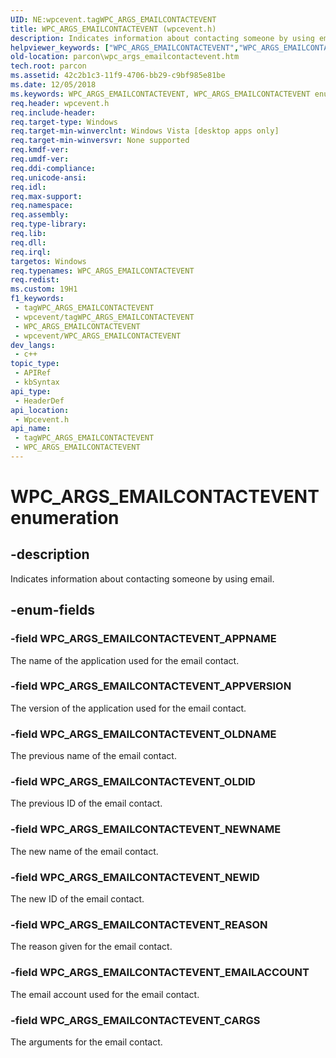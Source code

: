 ```yaml
---
UID: NE:wpcevent.tagWPC_ARGS_EMAILCONTACTEVENT
title: WPC_ARGS_EMAILCONTACTEVENT (wpcevent.h)
description: Indicates information about contacting someone by using email.
helpviewer_keywords: ["WPC_ARGS_EMAILCONTACTEVENT","WPC_ARGS_EMAILCONTACTEVENT enumeration","WPC_ARGS_EMAILCONTACTEVENT_APPNAME","WPC_ARGS_EMAILCONTACTEVENT_APPVERSION","WPC_ARGS_EMAILCONTACTEVENT_CARGS","WPC_ARGS_EMAILCONTACTEVENT_EMAILACCOUNT","WPC_ARGS_EMAILCONTACTEVENT_NEWID","WPC_ARGS_EMAILCONTACTEVENT_NEWNAME","WPC_ARGS_EMAILCONTACTEVENT_OLDID","WPC_ARGS_EMAILCONTACTEVENT_OLDNAME","WPC_ARGS_EMAILCONTACTEVENT_REASON","parcon.wpc_args_emailcontactevent","wpcevent/WPC_ARGS_EMAILCONTACTEVENT","wpcevent/WPC_ARGS_EMAILCONTACTEVENT_APPNAME","wpcevent/WPC_ARGS_EMAILCONTACTEVENT_APPVERSION","wpcevent/WPC_ARGS_EMAILCONTACTEVENT_CARGS","wpcevent/WPC_ARGS_EMAILCONTACTEVENT_EMAILACCOUNT","wpcevent/WPC_ARGS_EMAILCONTACTEVENT_NEWID","wpcevent/WPC_ARGS_EMAILCONTACTEVENT_NEWNAME","wpcevent/WPC_ARGS_EMAILCONTACTEVENT_OLDID","wpcevent/WPC_ARGS_EMAILCONTACTEVENT_OLDNAME","wpcevent/WPC_ARGS_EMAILCONTACTEVENT_REASON"]
old-location: parcon\wpc_args_emailcontactevent.htm
tech.root: parcon
ms.assetid: 42c2b1c3-11f9-4706-bb29-c9bf985e81be
ms.date: 12/05/2018
ms.keywords: WPC_ARGS_EMAILCONTACTEVENT, WPC_ARGS_EMAILCONTACTEVENT enumeration, WPC_ARGS_EMAILCONTACTEVENT_APPNAME, WPC_ARGS_EMAILCONTACTEVENT_APPVERSION, WPC_ARGS_EMAILCONTACTEVENT_CARGS, WPC_ARGS_EMAILCONTACTEVENT_EMAILACCOUNT, WPC_ARGS_EMAILCONTACTEVENT_NEWID, WPC_ARGS_EMAILCONTACTEVENT_NEWNAME, WPC_ARGS_EMAILCONTACTEVENT_OLDID, WPC_ARGS_EMAILCONTACTEVENT_OLDNAME, WPC_ARGS_EMAILCONTACTEVENT_REASON, parcon.wpc_args_emailcontactevent, wpcevent/WPC_ARGS_EMAILCONTACTEVENT, wpcevent/WPC_ARGS_EMAILCONTACTEVENT_APPNAME, wpcevent/WPC_ARGS_EMAILCONTACTEVENT_APPVERSION, wpcevent/WPC_ARGS_EMAILCONTACTEVENT_CARGS, wpcevent/WPC_ARGS_EMAILCONTACTEVENT_EMAILACCOUNT, wpcevent/WPC_ARGS_EMAILCONTACTEVENT_NEWID, wpcevent/WPC_ARGS_EMAILCONTACTEVENT_NEWNAME, wpcevent/WPC_ARGS_EMAILCONTACTEVENT_OLDID, wpcevent/WPC_ARGS_EMAILCONTACTEVENT_OLDNAME, wpcevent/WPC_ARGS_EMAILCONTACTEVENT_REASON
req.header: wpcevent.h
req.include-header: 
req.target-type: Windows
req.target-min-winverclnt: Windows Vista [desktop apps only]
req.target-min-winversvr: None supported
req.kmdf-ver: 
req.umdf-ver: 
req.ddi-compliance: 
req.unicode-ansi: 
req.idl: 
req.max-support: 
req.namespace: 
req.assembly: 
req.type-library: 
req.lib: 
req.dll: 
req.irql: 
targetos: Windows
req.typenames: WPC_ARGS_EMAILCONTACTEVENT
req.redist: 
ms.custom: 19H1
f1_keywords:
 - tagWPC_ARGS_EMAILCONTACTEVENT
 - wpcevent/tagWPC_ARGS_EMAILCONTACTEVENT
 - WPC_ARGS_EMAILCONTACTEVENT
 - wpcevent/WPC_ARGS_EMAILCONTACTEVENT
dev_langs:
 - c++
topic_type:
 - APIRef
 - kbSyntax
api_type:
 - HeaderDef
api_location:
 - Wpcevent.h
api_name:
 - tagWPC_ARGS_EMAILCONTACTEVENT
 - WPC_ARGS_EMAILCONTACTEVENT
---
```


# WPC_ARGS_EMAILCONTACTEVENT enumeration


## -description

Indicates information about contacting someone by using email.

## -enum-fields

### -field WPC_ARGS_EMAILCONTACTEVENT_APPNAME

The name of the application used for the email contact.

### -field WPC_ARGS_EMAILCONTACTEVENT_APPVERSION

The version of the application used for the email contact.

### -field WPC_ARGS_EMAILCONTACTEVENT_OLDNAME

The previous name of the email contact.

### -field WPC_ARGS_EMAILCONTACTEVENT_OLDID

The previous ID of the email contact.

### -field WPC_ARGS_EMAILCONTACTEVENT_NEWNAME

The new name of the email contact.

### -field WPC_ARGS_EMAILCONTACTEVENT_NEWID

The new ID of the email contact.

### -field WPC_ARGS_EMAILCONTACTEVENT_REASON

The reason given for the email contact.

### -field WPC_ARGS_EMAILCONTACTEVENT_EMAILACCOUNT

The email account used for the email contact.

### -field WPC_ARGS_EMAILCONTACTEVENT_CARGS

The arguments for the email contact.

